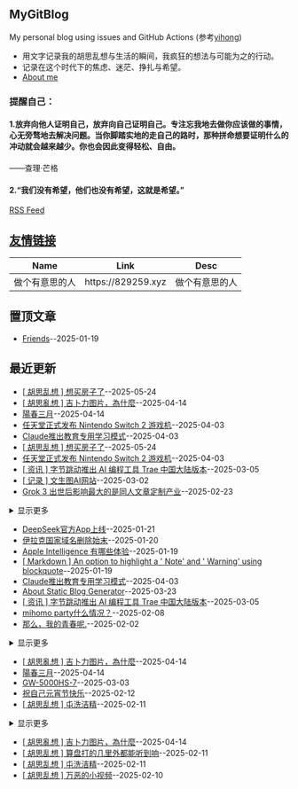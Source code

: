 ## MyGitBlog
My personal blog using issues and GitHub Actions (参考[yihong](https://github.com/yihong0618/gitblog))


* 用文字记录我的胡思乱想与生活的瞬间，我疯狂的想法与可能为之的行动。  
* 记录在这个时代下的焦虑、迷茫、挣扎与希望。
* [About me](https://github.com/myogg/myogg)

### 提醒自己：
#### 1.放弃向他人证明自己，放弃向自己证明自己。专注忘我地去做你应该做的事情，心无旁骛地去解决问题。当你脚踏实地的走自己的路时，那种拼命想要证明什么的冲动就会越来越少。你也会因此变得轻松、自由。

——查理·芒格

#### 2.“我们没有希望，他们也没有希望，这就是希望。”

[RSS Feed](https://raw.githubusercontent.com/myogg/Gitblog/master/feed.xml)

## [友情链接](https://github.com/myogg/gitblog/issues/26)
<table>
<thead>
<tr>
<th>Name</th>
<th>Link</th>
<th>Desc</th>
</tr>
</thead>
<tbody>
<tr>
<td>做个有意思的人</td>
<td>https://829259.xyz</td>
<td>做个有意思的人</td>
</tr>
</tbody>
</table>

## 置顶文章
- [Friends](https://github.com/myogg/Gitblog/issues/26)--2025-01-19
## 最近更新
- [[ 胡思乱想 ] 想买房子了](https://github.com/myogg/Gitblog/issues/84)--2025-05-24
- [[ 胡思亂想 ] 吉卜力图片，為什麼](https://github.com/myogg/Gitblog/issues/83)--2025-04-14
- [陽春三月](https://github.com/myogg/Gitblog/issues/82)--2025-04-14
- [任天堂正式发布 Nintendo Switch 2 游戏机](https://github.com/myogg/Gitblog/issues/81)--2025-04-03
- [Claude推出教育专用学习模式](https://github.com/myogg/Gitblog/issues/80)--2025-04-03
- [[ 胡思乱想 ] 想买房子了](https://github.com/myogg/Gitblog/issues/84)--2025-05-24
- [任天堂正式发布 Nintendo Switch 2 游戏机](https://github.com/myogg/Gitblog/issues/81)--2025-04-03
- [[ 资讯 ] 字节跳动推出 AI 编程工具 Trae 中国大陆版本](https://github.com/myogg/Gitblog/issues/78)--2025-03-05
- [[ 记录 ] 文生图AI网站](https://github.com/myogg/Gitblog/issues/72)--2025-03-02
- [Grok 3 出世后影响最大的是同人文章定制产业](https://github.com/myogg/Gitblog/issues/71)--2025-02-23
<details><summary>显示更多</summary>

- [[ 有点想法 ] Grok 3 将于太平洋时间周一晚上 8 点发布现场演示](https://github.com/myogg/Gitblog/issues/70)--2025-02-18
- [涨见识](https://github.com/myogg/Gitblog/issues/69)--2025-02-14
- [Duolingo宣布吉祥物Duo已去世](https://github.com/myogg/Gitblog/issues/68)--2025-02-12
- [[ 观影 ] 《碟中谍8：最后的清算》](https://github.com/myogg/Gitblog/issues/59)--2025-02-11
- [[ 分享故事 ]  心灯明亮，则佛性自现](https://github.com/myogg/Gitblog/issues/55)--2025-02-10
- [搡年糕](https://github.com/myogg/Gitblog/issues/47)--2025-01-25
- [[ 观影 ] 为了全人类 (1989) 4K HDR](https://github.com/myogg/Gitblog/issues/46)--2025-01-24
- [[ 图片 ] 隋塔](https://github.com/myogg/Gitblog/issues/45)--2025-01-24
- [[ 观影 ] 驻站](https://github.com/myogg/Gitblog/issues/44)--2025-01-22
- [苹果发布iPhone屏下Face ID“隐身术”新专利](https://github.com/myogg/Gitblog/issues/25)--2025-01-19
- [[ 生活 ]  2024年的最后一个月,我做了痔疮手术,](https://github.com/myogg/Gitblog/issues/24)--2025-01-19
- [注册属于自己的 HiDNS 域名](https://github.com/myogg/Gitblog/issues/23)--2025-01-19
- [特朗普推出加密货币，能买吗？](https://github.com/myogg/Gitblog/issues/20)--2025-01-19
- [TikTok 、CapCut 、lemon8在美国正式关闭](https://github.com/myogg/Gitblog/issues/19)--2025-01-19
- [错误的数学](https://github.com/myogg/Gitblog/issues/4)--2025-01-19
- [照明的历史](https://github.com/myogg/Gitblog/issues/3)--2025-01-19
</details>

- [DeepSeek官方App上线](https://github.com/myogg/Gitblog/issues/42)--2025-01-21
- [伊拉克国家域名删除始末](https://github.com/myogg/Gitblog/issues/33)--2025-01-20
- [Apple Intelligence 有哪些体验](https://github.com/myogg/Gitblog/issues/29)--2025-01-19
- [[ Markdown ] An option to highlight a ' Note' and ' Warning' using blockquote](https://github.com/myogg/Gitblog/issues/28)--2025-01-19
- [Claude推出教育专用学习模式](https://github.com/myogg/Gitblog/issues/80)--2025-04-03
- [About Static Blog Generator](https://github.com/myogg/Gitblog/issues/79)--2025-03-23
- [[ 资讯 ] 字节跳动推出 AI 编程工具 Trae 中国大陆版本](https://github.com/myogg/Gitblog/issues/78)--2025-03-05
- [mihomo party什么情况？](https://github.com/myogg/Gitblog/issues/53)--2025-02-08
- [那么，我的青春呢.](https://github.com/myogg/Gitblog/issues/52)--2025-02-02
<details><summary>显示更多</summary>

- [[ 观影 ] 唐探1900，值得一看](https://github.com/myogg/Gitblog/issues/51)--2025-01-30
- [一个频道主的心声，挣钱比较难，所以没动力。](https://github.com/myogg/Gitblog/issues/49)--2025-01-26
- [Telegram频道主注意了：群组聊天中每10条消息插入广告](https://github.com/myogg/Gitblog/issues/48)--2025-01-26
- [猫猫是水做的](https://github.com/myogg/Gitblog/issues/43)--2025-01-22
- [Vercel 收购代码搜索工具 - Grep](https://github.com/myogg/Gitblog/issues/32)--2025-01-20
- [2025](https://github.com/myogg/Gitblog/issues/1)--2025-01-19
</details>

- [[ 胡思亂想 ] 吉卜力图片，為什麼](https://github.com/myogg/Gitblog/issues/83)--2025-04-14
- [陽春三月](https://github.com/myogg/Gitblog/issues/82)--2025-04-14
- [GW-5000HS-7](https://github.com/myogg/Gitblog/issues/73)--2025-03-03
- [祝自己元宵节快乐](https://github.com/myogg/Gitblog/issues/66)--2025-02-12
- [[ 胡思乱想 ] 屯洗洁精](https://github.com/myogg/Gitblog/issues/57)--2025-02-11
<details><summary>显示更多</summary>

- [[ 胡思乱想 ]  万恶的小视频](https://github.com/myogg/Gitblog/issues/56)--2025-02-10
- [[ 分享故事 ]  心灯明亮，则佛性自现](https://github.com/myogg/Gitblog/issues/55)--2025-02-10
- [[ 胡思乱想 ] 一点小想法。](https://github.com/myogg/Gitblog/issues/54)--2025-02-10
- [那么，我的青春呢.](https://github.com/myogg/Gitblog/issues/52)--2025-02-02
- [[ 观影 ] 唐探1900，值得一看](https://github.com/myogg/Gitblog/issues/51)--2025-01-30
- [新年快乐](https://github.com/myogg/Gitblog/issues/50)--2025-01-28
- [搡年糕](https://github.com/myogg/Gitblog/issues/47)--2025-01-25
- [[ 胡思乱想 ] Akamai CDN 退出中国](https://github.com/myogg/Gitblog/issues/31)--2025-01-20
- [[ 生活 ] 今秋南方行](https://github.com/myogg/Gitblog/issues/30)--2025-01-20
- [[  图片 ]  随记](https://github.com/myogg/Gitblog/issues/27)--2025-01-19
- [[ 生活 ]  2024年的最后一个月,我做了痔疮手术,](https://github.com/myogg/Gitblog/issues/24)--2025-01-19
- [[ 吐槽 ] claude 3.5](https://github.com/myogg/Gitblog/issues/22)--2025-01-19
- [吐槽下药品说明书](https://github.com/myogg/Gitblog/issues/21)--2025-01-19
- [[ 图片 ] 养了两只猫](https://github.com/myogg/Gitblog/issues/18)--2025-01-19
- [[ 图片 ] 世界上最早的高速公路](https://github.com/myogg/Gitblog/issues/17)--2025-01-19
- [[ 图片 ] 宁武悬空古栈道](https://github.com/myogg/Gitblog/issues/16)--2025-01-19
- [[ 图片 ] 峨眉山](https://github.com/myogg/Gitblog/issues/15)--2025-01-19
- [[ 画稿 ] 金鱼](https://github.com/myogg/Gitblog/issues/14)--2025-01-19
- [[ 画稿 ] 被咬了一口的苹果](https://github.com/myogg/Gitblog/issues/13)--2025-01-19
- [[ 图片 ] 关山草原，也称“关山牧场”](https://github.com/myogg/Gitblog/issues/12)--2025-01-19
- [[ 图片 ] 老友画了一幅人像，却貌似某人，特此备份吧。](https://github.com/myogg/Gitblog/issues/11)--2025-01-19
- [[ 画稿 ] 花](https://github.com/myogg/Gitblog/issues/10)--2025-01-19
- [[ 画稿 ] 存档、记录 大辣椒](https://github.com/myogg/Gitblog/issues/9)--2025-01-19
- [[ 画稿 ] 我并没有意识到这么平凡的生活是那么的重要和可贵](https://github.com/myogg/Gitblog/issues/8)--2025-01-19
- [[ 画稿 ] 一块老砖](https://github.com/myogg/Gitblog/issues/7)--2025-01-19
- [[ 画稿 ] 即使世界偶尔凉薄，内心也要繁花似锦](https://github.com/myogg/Gitblog/issues/6)--2025-01-19
- [[ 图片 ]山水秦岭 水墨终南](https://github.com/myogg/Gitblog/issues/5)--2025-01-19
- [孟子｜懂人话做人事](https://github.com/myogg/Gitblog/issues/2)--2025-01-19
- [2025](https://github.com/myogg/Gitblog/issues/1)--2025-01-19
</details>

- [[ 胡思亂想 ] 吉卜力图片，為什麼](https://github.com/myogg/Gitblog/issues/83)--2025-04-14
- [[ 胡思乱想 ] 算盘打的几里外都能听到响](https://github.com/myogg/Gitblog/issues/58)--2025-02-11
- [[ 胡思乱想 ] 屯洗洁精](https://github.com/myogg/Gitblog/issues/57)--2025-02-11
- [[ 胡思乱想 ]  万恶的小视频](https://github.com/myogg/Gitblog/issues/56)--2025-02-10
